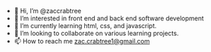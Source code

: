 - 👋 Hi, I’m @zaccrabtree
- 👀 I’m interested in front end and back end software development
- 🌱 I’m currently learning html, css, and javascript.
- 💞️ I’m looking to collaborate on various learning projects.
- 📫 How to reach me zac.crabtree1@gmail.com

<!---
zaccrabtree/zaccrabtree is a ✨ special ✨ repository because its `README.md` (this file) appears on your GitHub profile.
You can click the Preview link to take a look at your changes.
--->
